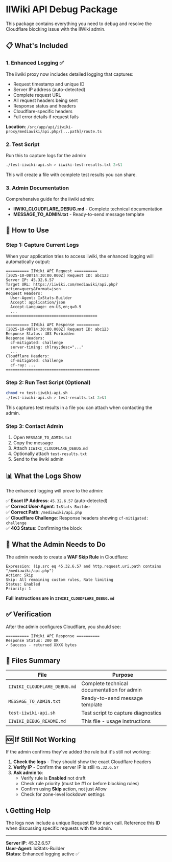 # IIWiki API Debug Package

This package contains everything you need to debug and resolve the Cloudflare blocking issue with the IIWiki admin.

## 📋 What's Included

### 1. **Enhanced Logging** ✅
The iiwiki proxy now includes detailed logging that captures:
- Request timestamp and unique ID
- Server IP address (auto-detected)
- Complete request URL
- All request headers being sent
- Response status and headers
- Cloudflare-specific headers
- Full error details if request fails

**Location**: `/src/app/api/iiwiki-proxy/mediawiki/api.php/[...path]/route.ts`

### 2. **Test Script** 
Run this to capture logs for the admin:
```bash
./test-iiwiki-api.sh > iiwiki-test-results.txt 2>&1
```

This will create a file with complete test results you can share.

### 3. **Admin Documentation**
Comprehensive guide for the iiwiki admin:
- **IIWIKI_CLOUDFLARE_DEBUG.md** - Complete technical documentation
- **MESSAGE_TO_ADMIN.txt** - Ready-to-send message template

## 🚀 How to Use

### Step 1: Capture Current Logs
When your application tries to access iiwiki, the enhanced logging will automatically output:

```
========== IIWiki API Request ==========
[2025-10-08T14:30:00.000Z] Request ID: abc123
Server IP: 45.32.6.57
Target URL: https://iiwiki.com/mediawiki/api.php?action=query&format=json
Request Headers:
  User-Agent: IxStats-Builder
  Accept: application/json
  Accept-Language: en-US,en;q=0.9
  ...
========================================

========== IIWiki API Response ==========
[2025-10-08T14:30:00.000Z] Request ID: abc123
Response Status: 403 Forbidden
Response Headers:
  cf-mitigated: challenge
  server-timing: chlray;desc="..."
  ...
Cloudflare Headers:
  cf-mitigated: challenge
  cf-ray: ...
=========================================
```

### Step 2: Run Test Script (Optional)
```bash
chmod +x test-iiwiki-api.sh
./test-iiwiki-api.sh > test-results.txt 2>&1
```

This captures test results in a file you can attach when contacting the admin.

### Step 3: Contact Admin
1. Open `MESSAGE_TO_ADMIN.txt`
2. Copy the message
3. Attach `IIWIKI_CLOUDFLARE_DEBUG.md`
4. Optionally attach `test-results.txt`
5. Send to the iiwiki admin

## 📊 What the Logs Show

The enhanced logging will prove to the admin:

✅ **Exact IP Address**: `45.32.6.57` (auto-detected)  
✅ **Correct User-Agent**: `IxStats-Builder`  
✅ **Correct Path**: `/mediawiki/api.php`  
✅ **Cloudflare Challenge**: Response headers showing `cf-mitigated: challenge`  
✅ **403 Status**: Confirming the block

## 🔧 What the Admin Needs to Do

The admin needs to create a **WAF Skip Rule** in Cloudflare:

```
Expression: (ip.src eq 45.32.6.57 and http.request.uri.path contains "/mediawiki/api.php")
Action: Skip
Skip: All remaining custom rules, Rate limiting
Status: Enabled
Priority: 1
```

**Full instructions are in `IIWIKI_CLOUDFLARE_DEBUG.md`**

## ✅ Verification

After the admin configures Cloudflare, you should see:

```
========== IIWiki API Response ==========
Response Status: 200 OK
✓ Success - returned XXXX bytes
```

## 📝 Files Summary

| File | Purpose |
|------|---------|
| `IIWIKI_CLOUDFLARE_DEBUG.md` | Complete technical documentation for admin |
| `MESSAGE_TO_ADMIN.txt` | Ready-to-send message template |
| `test-iiwiki-api.sh` | Test script to capture diagnostics |
| `IIWIKI_DEBUG_README.md` | This file - usage instructions |

## 🆘 If Still Not Working

If the admin confirms they've added the rule but it's still not working:

1. **Check the logs** - They should show the exact Cloudflare headers
2. **Verify IP** - Confirm the server IP is still `45.32.6.57`
3. **Ask admin to**:
   - Verify rule is **Enabled** not draft
   - Check rule priority (must be #1 or before blocking rules)
   - Confirm using **Skip** action, not just Allow
   - Check for zone-level lockdown settings

## 📞 Getting Help

The logs now include a unique Request ID for each call. Reference this ID when discussing specific requests with the admin.

---

**Server IP**: 45.32.6.57  
**User-Agent**: IxStats-Builder  
**Status**: Enhanced logging active ✅

